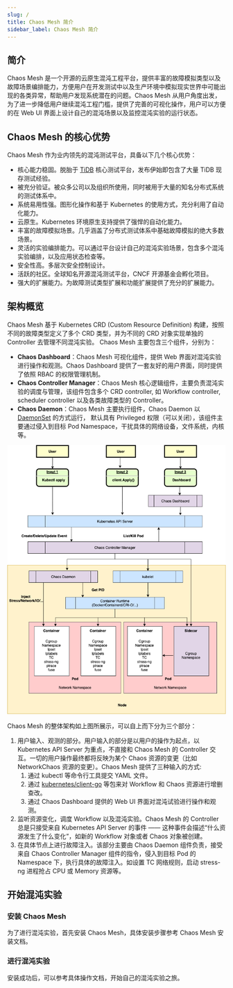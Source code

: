 ```yaml
---
slug: /
title: Chaos Mesh 简介
sidebar_label: Chaos Mesh 简介
---
```


## 简介

Chaos Mesh 是一个开源的云原生混沌工程平台，提供丰富的故障模拟类型以及故障场景编排能力，方便用户在开发测试中以及生产环境中模拟现实世界中可能出现的各类异常，帮助用户发现系统潜在的问题。Chaos Mesh 从用户角度出发，为了进一步降低用户继续混沌工程门槛，提供了完善的可视化操作，用户可以方便的在 Web UI 界面上设计自己的混沌场景以及监控混沌实验的运行状态。

## Chaos Mesh 的核心优势

Chaos Mesh 作为业内领先的混沌测试平台，具备以下几个核心优势：

- 核心能力稳固。脱胎于 [TiDB](https://github.com/pingcap/tidb) 核心测试平台，发布伊始即包含了大量 TiDB 现存测试经验。
- 被充分验证。被众多公司以及组织所使用，同时被用于大量的知名分布式系统的测试体系中。
- 系统易用性强。图形化操作和基于 Kubernetes 的使用方式，充分利用了自动化能力。
- 云原生。Kubernetes 环境原生支持提供了强悍的自动化能力。
- 丰富的故障模拟场景。几乎涵盖了分布式测试体系中基础故障模拟的绝大多数场景。
- 灵活的实验编排能力。可以通过平台设计自己的混沌实验场景，包含多个混沌实验编排，以及应用状态检查等。
- 安全性高。多层次安全控制设计。
- 活跃的社区。全球知名开源混沌测试平台，CNCF 开源基金会孵化项目。
- 强大的扩展能力。为故障测试类型扩展和功能扩展提供了充分的扩展能力。

## 架构概览

Chaos Mesh 基于 Kubernetes CRD (Custom Resource Definition) 构建，按照不同的故障类型定义了多个 CRD 类型，并为不同的 CRD 对象实现单独的 Controller 去管理不同混沌实验。 Chaos Mesh 主要包含三个组件，分别为：

- **Chaos Dashboard**：Chaos Mesh 可视化组件，提供 Web 界面对混沌实验进行操作和观测。Chaos Dashboard 提供了一套友好的用户界面，同时提供了依照 RBAC 的权限管理机制。
- **Chaos Controller Manager**：Chaos Mesh 核心逻辑组件，主要负责混沌实验的调度与管理，该组件包含多个 CRD controller, 如 Workflow controller, scheduler controller 以及各类故障类型的 Controller。
- **Chaos Daemon**：Chaos Mesh 主要执行组件，Chaos Daemon 以 [DaemonSet](https://kubernetes.io/docs/concepts/workloads/controllers/daemonset/) 的方式运行，
  默认具有 Privileged 权限（可以关闭），该组件主要通过侵入到目标 Pod Namespace，干扰具体的网络设备，文件系统，内核等。

![Architecture](img/architecture.png)

Chaos Mesh 的整体架构如上图所展示，可以自上而下分为三个部分：

1. 用户输入、观测的部分。用户输入的部分是以用户的操作为起点，以 Kubernetes API Server 为重点，不直接和 Chaos Mesh 的 Controller 交互。一切的用户操作最终都将反映为某个 Chaos 资源的变更（比如 NetworkChaos 资源的变更）。Chaos Mesh 提供了三种输入的方式:
   1. 通过 kubectl 等命令行工具提交 YAML 文件。
   2. 通过 [kubernetes/client-go](https://github.com/kubernetes/client-go) 等包来对 Workflow 和 Chaos 资源进行增删查改。
   3. 通过 Chaos Dashboard 提供的 Web UI 界面对混沌试验进行操作和观测。
2. 监听资源变化，调度 Workflow 以及混沌实验。Chaos Mesh 的 Controller 总是只接受来自 Kubernetes API Server 的事件 —— 这种事件会描述“什么资源发生了什么变化”，如新的 Workflow 对象或者 Chaos 对象被创建。
3. 在具体节点上进行故障注入。该部分主要由 Chaos Daemon 组件负责，接受来自 Chaos Controller Manager 组件的指令，侵入到目标 Pod 的 Namespace 下，执行具体的故障注入。如设置 TC 网络规则，启动 stress-ng 进程抢占 CPU 或 Memory 资源等。

## 开始混沌实验

### 安装 Chaos Mesh

为了进行混沌实验，首先安装 Chaos Mesh，具体安装步骤参考 Chaos Mesh 安装文档。

### 进行混沌实验

安装成功后，可以参考具体操作文档，开始自己的混沌实验之旅。
